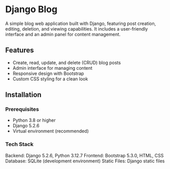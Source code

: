 # Django Blog

A simple blog web application built with Django, featuring post creation, editing, deletion, and viewing capabilities. It includes a user-friendly interface and an admin panel for content management.

## Features
- Create, read, update, and delete (CRUD) blog posts
- Admin interface for managing content
- Responsive design with Bootstrap
- Custom CSS styling for a clean look

## Installation

### Prerequisites
- Python 3.8 or higher
- Django 5.2.6
- Virtual environment (recommended)

### Tech Stack

Backend: Django 5.2.6, Python 3.12.7
Frontend: Bootstrap 5.3.0, HTML, CSS
Database: SQLite (development environment)
Static Files: Django static files